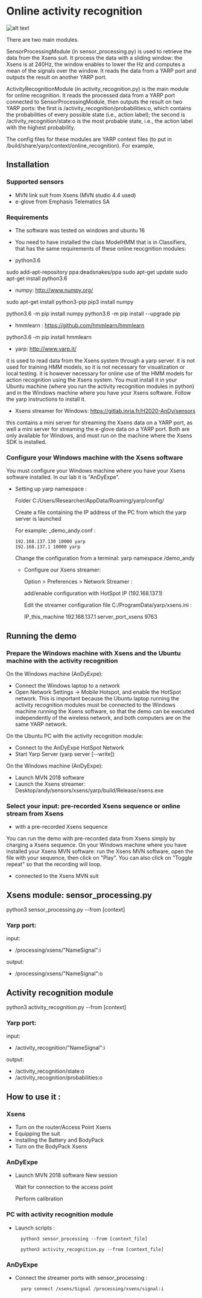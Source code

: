 # Online activity recognition


![alt text](https://github.com/inria-larsen/activity-recognition-prediction-wearable/blob/master/Classifiers/HMM/doc/img/diagram_online.png "Architecture online")

There are two main modules.

SensorProcessingModule (in sensor_processing.py) is used to retrieve the data from the Xsens suit. It process the data with a sliding window: the Xsens is at 240Hz, the window enables to lower the Hz and computes a mean of the signals over the window. It reads the data from a YARP port and outputs the result on another YARP port.

ActivityRecognitionModule (in activity_recognition.py) is the main module for online recognition. It reads the processed data from a YARP port connected to SensorProcessingModule, then outputs the result on two YARP ports: the first is /activity_recognition/probabilities:o, which contains the probabilities of every possible state (i.e., action label); the second is /activity_recognition/state:o is the most probable state, i.e., the action label with the highest probability.

The config files for these modules are YARP context files (to put in /build/share/yarp/context/online_recognition). 
For example, 





## Installation

### Supported sensors

* MVN link suit from Xsens (MVN studio 4.4 used)
* e-glove from Emphasis Telematics SA

### Requirements

* The software was tested on windows and ubuntu 16

* You need to have installed the class ModelHMM that is in Classifiers, that has the same requirements of these online reocgnition modules:

* python3.6

sudo add-apt-repository ppa:deadsnakes/ppa
sudo apt-get update
sudo apt-get install python3.6

* numpy: http://www.numpy.org/

sudo apt-get install python3-pip
pip3 install numpy

python3.6 -m pip install numpy
python3.6 -m pip install --upgrade pip

* hmmlearn : https://github.com/hmmlearn/hmmlearn

python3.6 -m pip install hmmlearn

* yarp: http://www.yarp.it/

it is used to read data from the Xsens system through a yarp server. it is not used for training HMM models, so it is not necessary for visualization or local testing. it is however necessary for online use of the HMM models for action recognition using the Xsens system.
You must install it in your Ubuntu machine (where you run the activity recognition modules in python) and in the Windows machine where you have your Xsens software. Follow the yarp instructions to install it.

* Xsens streamer for Windows: https://gitlab.inria.fr/H2020-AnDy/sensors

this contains a mini server for streaming the Xsens data on a YARP port, as well a mini server for streaming the e-glove data on a YARP port.
Both are only available for Windows, and must run on the machine where the Xsens SDK is installed.


### Configure your Windows machine with the Xsens software

You must configure your Windows machine where you have your Xsens software installed. In our lab it is "AnDyExpe".

* Setting up yarp namespace : 

    Folder C:/Users/Researcher/AppData/Roaming/yarp/config/
    
    Create a file containing the IP address of the PC from which the yarp server is launched 
    
    For example: _demo_andy.conf :
    
      192.168.137.130 10000 yarp
      192.168.137.1 10000 yarp
      
    Change the configuration from a terminal: yarp namespace /demo_andy
    
  * Configure our Xsens streamer:
  
    Option > Preferences > Network Streamer :  
    
       add/enable configuration with HotSpot IP (192.168.137.1)
    
    Edit the streamer configuration file C:/ProgramData/yarp/xsens.ini :  
    
      IP_this_machine 192.168.137.1
      server_port_xsens 9763
    



## Running the demo 

### Prepare the Windows machine with Xsens and the Ubuntu machine with the activity recognition

On the Windows machine (AnDyExpe):

* Connect the Windows laptop to a network
* Open Network Settings -> Mobile Hotspot, and enable the HotSpot network. 
This is important because the Ubuntu laptop running the activity recognition modules must be connected to the Windows machine running the Xsens software, so that the demo can be executed independently of the wireless network, and both computers are on the same YARP network.


On the Ubuntu PC with the activity recognition module:

* Connect to the AnDyExpe HotSpot Network
* Start Yarp Server (yarp server [--write])


On the Windows machine (AnDyExpe):
* Launch MVN 2018 software
* Launch the Xsens streamer: Desktop/andy/sensors/xsens/yarp/build/Release/xsens.exe 


### Select your input: pre-recorded Xsens sequence or online stream from Xsens 

* with a pre-recorded Xsens sequence

You can run the demo with pre-recorded data from Xsens simply by charging a Xsens sequence. 
On your Windows machine where you have installed your Xsens MVN software: run the Xsens MVN software, open the file with your sequence, then click on "Play". You can also click on "Toggle repeat" so that the recording will loop. 

* connected to the Xsens MVN suit






## Xsens module: sensor_processing.py

python3 sensor_processing.py --from [context]

### Yarp port:

input: 
* /processing/xsens/"NameSignal":i

output:
* /processing/xsens/"NameSignal":o

## Activity recognition module

python3 activity_recognition.py --from [context]

### Yarp port:

input: 
* /activity_recognition/"NameSignal":i

output:
* /activity_recognition/state:o
* /activity_recognition/probabilities:o


## How to use it :

### Xsens

* Turn on the router/Access Point Xsens
* Equipping the suit
* Installing the Battery and BodyPack
* Turn on the BodyPack Xsens





### AnDyExpe


    
* Launch MVN 2018 software
    New session
    
    Wait for connection to the access point
    
    Perform calibration
    


### PC with activity recognition module

* Launch scripts :

        python3 sensor_processing --from [context_file]
    
        python3 activity_recognition.py --from [context_file]

### AnDyExpe
* Connect the streamer ports with sensor_processing :

        yarp connect /xsens/Signal /processing/xsens/signal:i
